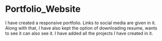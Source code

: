 # Portfolio_Website
I have created a responsive portfolio. Links to social media are given in it. Along with that, I have also kept the option of downloading resume, wants to see it can also see it. I have added all the projects I have created in it. 
